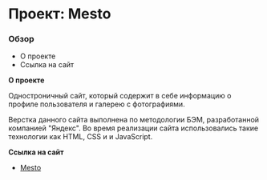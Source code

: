 # Проект: Mesto

### Обзор
* О проекте
* Ссылка на сайт

**О проекте**

Одностроничный сайт, который содержит в себе информацию о профиле пользователя и галерею с фотографиями.

Верстка данного сайта выполнена по методологии БЭМ, разработанной компанией "Яндекс". Во время реализации сайта использовались такие технологии как HTML, CSS и и JavaScript.


**Ссылка на сайт**

* [Mesto](https://tinatezadova.github.io/mesto-project/)
